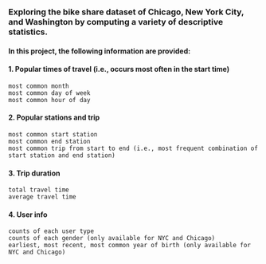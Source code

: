 
### Exploring the bike share dataset of  Chicago, New York City, and Washington by computing a variety of descriptive statistics.

 
 #### In this project, the following information are provided:

#### 1. Popular times of travel (i.e., occurs most often in the start time)
    most common month
    most common day of week
    most common hour of day

#### 2. Popular stations and trip
    most common start station
    most common end station
    most common trip from start to end (i.e., most frequent combination of start station and end station)

#### 3. Trip duration
    total travel time
    average travel time

#### 4. User info
    counts of each user type
    counts of each gender (only available for NYC and Chicago)
    earliest, most recent, most common year of birth (only available for NYC and Chicago)
